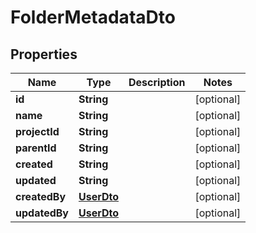 # FolderMetadataDto

## Properties

|     Name      |           Type            | Description |   Notes    |
|---------------|---------------------------|-------------|------------|
| **id**        | **String**                |             | [optional] |
| **name**      | **String**                |             | [optional] |
| **projectId** | **String**                |             | [optional] |
| **parentId**  | **String**                |             | [optional] |
| **created**   | **String**                |             | [optional] |
| **updated**   | **String**                |             | [optional] |
| **createdBy** | [**UserDto**](UserDto.md) |             | [optional] |
| **updatedBy** | [**UserDto**](UserDto.md) |             | [optional] |

